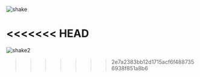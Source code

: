 ![shake](http://neel.io/img/shake_banner.png)

<<<<<<< HEAD
=======

![shake2](http://neel.io/img/shake_flow2.png)
>>>>>>> 2e7a2383bb12d1715acf6f4887356938f851a8b6
